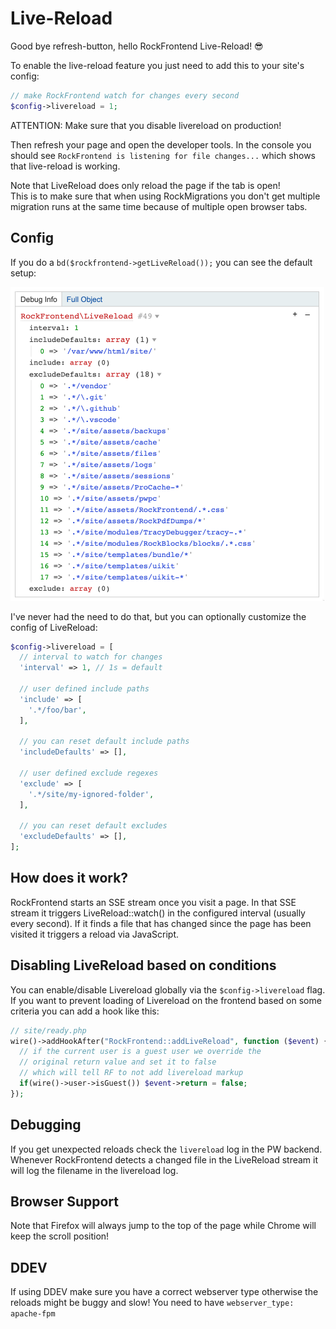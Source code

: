 # Live-Reload

Good bye refresh-button, hello RockFrontend Live-Reload! 😎

To enable the live-reload feature you just need to add this to your site's config:

```php
// make RockFrontend watch for changes every second
$config->livereload = 1;
```

<div class="uk-alert uk-alert-danger">ATTENTION: Make sure that you disable livereload on production!</div>

Then refresh your page and open the developer tools. In the console you should see `RockFrontend is listening for file changes...` which shows that live-reload is working.

<div class="uk-alert">
<div class="uk-margin-small">Note that LiveReload does only reload the page if the tab is open!</div>
<div class="uk-text-small">This is to make sure that when using RockMigrations you don't get multiple migration runs at the same time because of multiple open browser tabs.</div>
</div>

## Config

If you do a `bd($rockfrontend->getLiveReload());` you can see the default setup:

<img src=livereload.png class=blur>

I've never had the need to do that, but you can optionally customize the config of LiveReload:

```php
$config->livereload = [
  // interval to watch for changes
  'interval' => 1, // 1s = default

  // user defined include paths
  'include' => [
    '.*/foo/bar',
  ],

  // you can reset default include paths
  'includeDefaults' => [],

  // user defined exclude regexes
  'exclude' => [
    '.*/site/my-ignored-folder',
  ],

  // you can reset default excludes
  'excludeDefaults' => [],
];
```

## How does it work?

RockFrontend starts an SSE stream once you visit a page. In that SSE stream it triggers LiveReload::watch() in the configured interval (usually every second). If it finds a file that has changed since the page has been visited it triggers a reload via JavaScript.

## Disabling LiveReload based on conditions

You can enable/disable Livereload globally via the `$config->livereload` flag. If you want to prevent loading of Livereload on the frontend based on some criteria you can add a hook like this:

```php
// site/ready.php
wire()->addHookAfter("RockFrontend::addLiveReload", function ($event) {
  // if the current user is a guest user we override the
  // original return value and set it to false
  // which will tell RF to not add livereload markup
  if(wire()->user->isGuest()) $event->return = false;
});
```

## Debugging

If you get unexpected reloads check the `livereload` log in the PW backend. Whenever RockFrontend detects a changed file in the LiveReload stream it will log the filename in the livereload log.

## Browser Support

Note that Firefox will always jump to the top of the page while Chrome will keep the scroll position!

## DDEV

If using DDEV make sure you have a correct webserver type otherwise the reloads might be buggy and slow! You need to have `webserver_type: apache-fpm`
